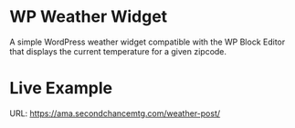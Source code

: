 # WP Weather Widget
A simple WordPress weather widget compatible with the WP Block Editor that displays the current temperature for a given zipcode.

# Live Example

URL: https://ama.secondchancemtg.com/weather-post/
